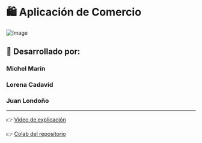 # 🛍️ Aplicación de Comercio

![Image](https://github.com/user-attachments/assets/e6ed7385-b87e-480a-a31b-8d6be9dd73ea)

## 👥 Desarrollado por:

### **Michel Marín**  
### **Lorena Cadavid**  
### **Juan Londoño**

---

👉 [Video de explicación](https://youtu.be/IHktAhuuRmU)

👉 [Colab del repositorio](https://colab.research.google.com/drive/1OFyD4_8KHmZgPAEF4FQJWVzImL67-WgB?usp=sharing)

